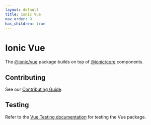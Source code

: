 ```yaml
---
layout: default
title: Ionic Vue
nav_order: 9
has_children: true
---
```


# Ionic Vue

The [@ionic/vue](https://www.npmjs.com/package/@ionic/vue) package builds on top of [@ionic/core](https://www.npmjs.com/package/@ionic/core) components.

## Contributing

See our [Contributing Guide](/docs/CONTRIBUTING.md).

## Testing

Refer to the [Vue Testing documentation](./testing.md) for testing the Vue package.
